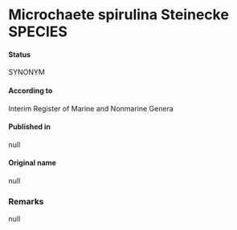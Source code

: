 # Microchaete spirulina Steinecke SPECIES

#### Status
SYNONYM

#### According to
Interim Register of Marine and Nonmarine Genera

#### Published in
null

#### Original name
null

### Remarks
null